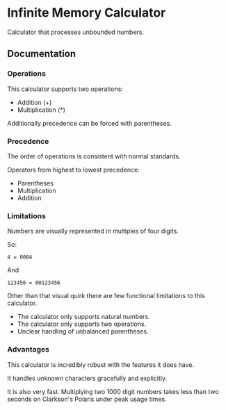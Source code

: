 # Infinite Memory Calculator

Calculator that processes unbounded numbers.

## Documentation 

### Operations

This calculator supports two operations:
- Addition (+)
- Multiplication (*)

Additionally precedence can be forced with parentheses.

### Precedence

The order of operations is consistent with normal standards. 

Operators from highest to lowest precedence:
- Parentheses
- Multiplication
- Addition

### Limitations

Numbers are visually represented in multiples of four digits.

So: 
```
4 = 0004
```
And 
```
123456 = 00123456
```

Other than that visual quirk there are few functional limitations to this calculator.

- The calculator only supports natural numbers.
- The calculator only supports two operations.
- Unclear handling of unbalanced parentheses.

### Advantages

This calculator is incredibly robust with the features it does have.

It handles unknown characters gracefully and explicitly.

It is also very fast. Multiplying two 1000 digit numbers takes less than two seconds on Clarkson's Polaris under peak usage times.
